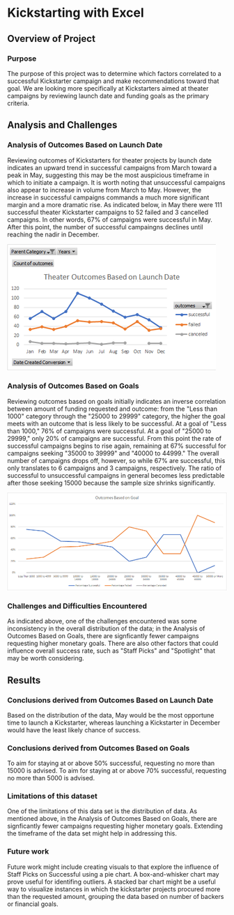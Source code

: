 # Kickstarting with Excel

## Overview of Project

### Purpose
The purpose of this project was to determine which factors correlated to a successful Kickstarter campaign and make recommendations toward that goal.  We are looking more specifically at Kickstarters aimed at theater campaigns by reviewing launch date and funding goals as the primary criteria.

## Analysis and Challenges

### Analysis of Outcomes Based on Launch Date
Reviewing outcomes of Kickstarters for theater projects by launch date indicates an upward trend in successful campaigns from March toward a peak in May, suggesting this may be the most auspicious timeframe in which to initiate a campaign.  It is worth noting that unsuccessful campaigns also appear to increase in volume from March to May.  However, the increase in successful campaigns commands a much more significant margin and a more dramatic rise.  As indicated below, in May there were 111 successful theater Kickstarter campaigns to 52 failed and 3 cancelled campaigns. In other words, 67% of campaigns were successful in May.  After this point, the number of successful campaingns declines until reaching the nadir in December.

![Theater Outcomes Based on Launch Date](Resources/Theater_Outcomes_vs_Launch.png)

### Analysis of Outcomes Based on Goals
Reviewing outcomes based on goals initially indicates an inverse correlation between amount of funding requested and outcome: from the "Less than 1000" category through the "25000 to 29999" category, the higher the goal meets with an outcome that is less likely to be successful.  At a goal of "Less than 1000," 76% of campaigns were successful.  At a goal of "25000 to 29999," only 20% of campaigns are successful.  From this point the rate of successful campaigns begins to rise again, remaining at 67% successful for campaigns seeking "35000 to 39999" and "40000 to 44999."  The overall number of campaigns drops off, however, so while 67% are successful, this only translates to 6 campaigns and 3 campaigns, respectively.  The ratio of successful to unsuccessful campaigns in general becomes less predictable after those seeking 15000 because the sample size shrinks significantly.  

![Outcomes_vs_Goals](Resources/Outcomes_vs_Goals.png)

### Challenges and Difficulties Encountered
As indicated above, one of the challenges encountered was some inconsistency in the overall distribution of the data; in the Analysis of Outcomes Based on Goals, there are signficantly fewer campaigns requesting higher monetary goals.  There are also other factors that could influence overall success rate, such as "Staff Picks" and "Spotlight" that may be worth  considering.  

## Results

### Conclusions derived from Outcomes Based on Launch Date
Based on the distribution of the data, May would be the most opportune time to launch a Kickstarter, whereas launching a Kickstarter in December would have the least likely chance of success.

### Conclusions derived from Outcomes Based on Goals
To aim for staying at or above 50% successful, requesting no more than 15000 is advised.  To aim for staying at or above 70% successful, requesting no more than 5000 is advised.

### Limitations of this dataset
One of the limitations of this data set is the distribution of data.  As mentioned above, in the Analysis of Outcomes Based on Goals, there are signficantly fewer campaigns requesting higher monetary goals.  Extending the timeframe of the data set might help in addressing this.  

### Future work
Future work might include creating visuals to that explore the influence of Staff Picks on Successful using a pie chart.  A box-and-whisker chart may prove useful for identifing outliers.  A stacked bar chart might be a useful way to visualize instances in which the kickstarter projects procured more than the requested amount, grouping the data based on number of backers or financial goals.
